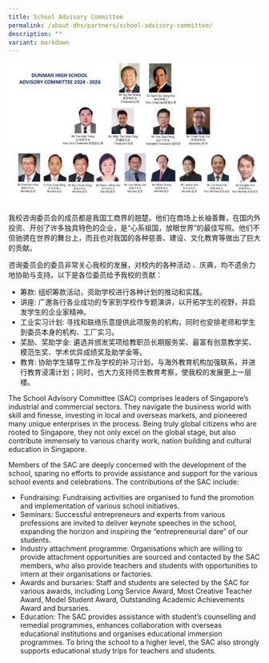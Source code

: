 ```yaml
---
title: School Advisory Committee
permalink: /about-dhs/partners/school-advisory-committee/
description: ""
variant: markdown
---
```

![](/images/2_Oct_2024_2026_DHS_SAC.png)

我校咨询委员会的成员都是我国工商界的翘楚。他们在商场上长袖善舞，在国内外投资、开创了许多独具特色的企业，是“心系祖国，放眼世界”的最佳写照。他们不但驰骋在世界的舞台上，而且也对我国的各种慈善、建设、文化教育等做出了巨大的贡献。

咨询委员会的委员非常关心我校的发展，对校内的各种活动 、庆典，均不遗余力地协助与支持。以下是各位委员给予我校的贡献：

*   筹款: 组织筹款活动，资助学校进行各种计划的推动和实践。
*   讲座: 广邀各行各业成功的专家到学校作专题演讲，以开拓学生的视野，并启发学生的企业家精神。
*   工业实习计划: 寻找和联络乐意提供此项服务的机构，同时也安排老师和学生到委员本身的机构、工厂实习。
*   奖励、奖助学金: 遴选并颁发奖项给教职员长期服务奖、最富有创意教学奖、模范生奖、学术优异成绩奖及助学金等。
*   教育: 协助学生辅导工作及学校的补习计划，与海外教育机构加强联系，并进行教育浸濡计划；同时，也大力支持师生教育考察，使我校的发展更上一层楼。

The School Advisory Committee (SAC) comprises leaders of Singapore’s industrial and commercial sectors. They navigate the business world with skill and finesse, investing in local and overseas markets, and pioneered many unique enterprises in the process. Being truly global citizens who are rooted to Singapore, they not only excel on the global stage, but also contribute immensely to various charity work, nation building and cultural education in Singapore.

Members of the SAC are deeply concerned with the development of the school, sparing no efforts to provide assistance and support for the various school events and celebrations. The contributions of the SAC include:

*   Fundraising: Fundraising activities are organised to fund the promotion and implementation of various school initiatives.
*   Seminars: Successful entrepreneurs and experts from various professions are invited to deliver keynote speeches in the school, expanding the horizon and inspiring the “entrepreneurial dare” of our students.
*   Industry attachment programme: Organisations which are willing to provide attachment opportunities are sourced and contacted by the SAC members, who also provide teachers and students with opportunities to intern at their organisations or factories.
*   Awards and bursaries: Staff and students are selected by the SAC for various awards, including Long Service Award, Most Creative Teacher Award, Model Student Award, Outstanding Academic Achievements Award and bursaries.
*   Education: The SAC provides assistance with student’s counselling and remedial programmes, enhances collaboration with overseas educational institutions and organises educational immersion programmes. To bring the school to a higher level, the SAC also strongly supports educational study trips for teachers and students.
